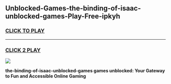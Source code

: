 
## Unblocked-Games-the-binding-of-isaac-unblocked-games-Play-Free-ipkyh
<h3>
<a href="https://premium76.site?title=the-binding-of-isaac-unblocked-games&ref=21A">CLICK TO PLAY</a></h3>
<hr>

<h3>
<a href="https://premium76.site?title=the-binding-of-isaac-unblocked-games&ref=21A">CLICK 2 PLAY</a>
  
</h3>

<a href="https://premium76.site?title=the-binding-of-isaac-unblocked-games&ref=21A"><img src="https://clearcache.store/games.png"></a>


**the-binding-of-isaac-unblocked-games games unblocked: Your Gateway to Fun and Accessible Online Gaming**
